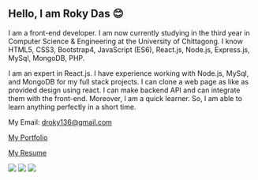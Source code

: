 ## Hello, I am Roky Das 😊

I am a front-end developer. I am now currently studying in the third year in Computer Science & Engineering at the University of Chittagong. I know HTML5, CSS3, Bootstrap4, JavaScript (ES6), React.js, Node.js, Express.js, MySql, MongoDB, PHP. 

I am an expert in React.js. I have experience working with Node.js, MySql, and MongoDB for my full stack projects. I can clone a web page as like as provided design using react. I can make backend API and can integrate them with the front-end. Moreover, I am a quick learner. So, I am able to learn anything perfectly in a short time. 

My Email: droky136@gmail.com


[My Portfolio](https://roky-das.web.app)


[My Resume](https://drive.google.com/file/d/1CgI-MBkWILCNSxn4MrJ_EQjRnhFz0sar/view)

<a href="https://linkedin.com/in/rokydas"><img src="https://img.shields.io/badge/connect-%230077B5.svg?&style=for-the-badge&logo=linkedin&logoColor=white"></a>     <a href="https://github.com/rokydas"><img src="https://img.shields.io/badge/github-%23100000.svg?&style=for-the-badge&logo=github&logoColor=white"></a>     <a href="https://twitter.com/rokydas136"><img src="https://img.shields.io/badge/Add Me-%231DA1F2.svg?&style=for-the-badge&logo=twitter&logoColor=white"></a>
